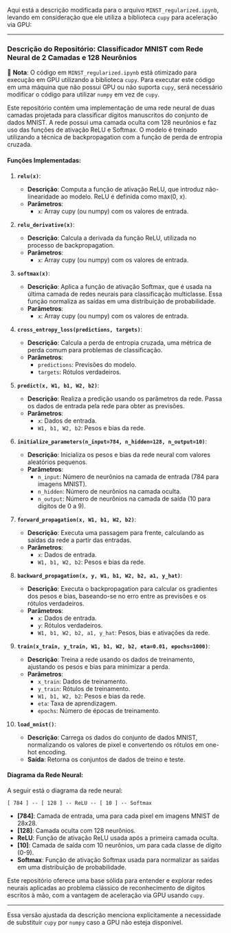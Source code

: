 Aqui está a descrição modificada para o arquivo `MINST_regularized.ipynb`, levando em consideração que ele utiliza a biblioteca `cupy` para aceleração via GPU:

---

### Descrição do Repositório: Classificador MNIST com Rede Neural de 2 Camadas e 128 Neurônios

🚨 **Nota**: O código em `MINST_regularized.ipynb` está otimizado para execução em GPU utilizando a biblioteca `cupy`. Para executar este código em uma máquina que não possui GPU ou não suporta `cupy`, será necessário modificar o código para utilizar `numpy` em vez de `cupy`.

Este repositório contém uma implementação de uma rede neural de duas camadas projetada para classificar dígitos manuscritos do conjunto de dados MNIST. A rede possui uma camada oculta com 128 neurônios e faz uso das funções de ativação ReLU e Softmax. O modelo é treinado utilizando a técnica de backpropagation com a função de perda de entropia cruzada.

#### Funções Implementadas:

1. **`relu(x)`**:
   - **Descrição**: Computa a função de ativação ReLU, que introduz não-linearidade ao modelo. ReLU é definida como max(0, x).
   - **Parâmetros**:
     - `x`: Array cupy (ou numpy) com os valores de entrada.

2. **`relu_derivative(x)`**:
   - **Descrição**: Calcula a derivada da função ReLU, utilizada no processo de backpropagation.
   - **Parâmetros**:
     - `x`: Array cupy (ou numpy) com os valores de entrada.

3. **`softmax(x)`**:
   - **Descrição**: Aplica a função de ativação Softmax, que é usada na última camada de redes neurais para classificação multiclasse. Essa função normaliza as saídas em uma distribuição de probabilidade.
   - **Parâmetros**:
     - `x`: Array cupy (ou numpy) com os valores de entrada.

4. **`cross_entropy_loss(predictions, targets)`**:
   - **Descrição**: Calcula a perda de entropia cruzada, uma métrica de perda comum para problemas de classificação.
   - **Parâmetros**:
     - `predictions`: Previsões do modelo.
     - `targets`: Rótulos verdadeiros.

5. **`predict(x, W1, b1, W2, b2)`**:
   - **Descrição**: Realiza a predição usando os parâmetros da rede. Passa os dados de entrada pela rede para obter as previsões.
   - **Parâmetros**:
     - `x`: Dados de entrada.
     - `W1, b1, W2, b2`: Pesos e bias da rede.

6. **`initialize_parameters(n_input=784, n_hidden=128, n_output=10)`**:
   - **Descrição**: Inicializa os pesos e bias da rede neural com valores aleatórios pequenos.
   - **Parâmetros**:
     - `n_input`: Número de neurônios na camada de entrada (784 para imagens MNIST).
     - `n_hidden`: Número de neurônios na camada oculta.
     - `n_output`: Número de neurônios na camada de saída (10 para dígitos de 0 a 9).

7. **`forward_propagation(x, W1, b1, W2, b2)`**:
   - **Descrição**: Executa uma passagem para frente, calculando as saídas da rede a partir das entradas.
   - **Parâmetros**:
     - `x`: Dados de entrada.
     - `W1, b1, W2, b2`: Pesos e bias da rede.

8. **`backward_propagation(x, y, W1, b1, W2, b2, a1, y_hat)`**:
   - **Descrição**: Executa o backpropagation para calcular os gradientes dos pesos e bias, baseando-se no erro entre as previsões e os rótulos verdadeiros.
   - **Parâmetros**:
     - `x`: Dados de entrada.
     - `y`: Rótulos verdadeiros.
     - `W1, b1, W2, b2, a1, y_hat`: Pesos, bias e ativações da rede.

9. **`train(x_train, y_train, W1, b1, W2, b2, eta=0.01, epochs=1000)`**:
   - **Descrição**: Treina a rede usando os dados de treinamento, ajustando os pesos e bias para minimizar a perda.
   - **Parâmetros**:
     - `x_train`: Dados de treinamento.
     - `y_train`: Rótulos de treinamento.
     - `W1, b1, W2, b2`: Pesos e bias da rede.
     - `eta`: Taxa de aprendizagem.
     - `epochs`: Número de épocas de treinamento.

10. **`load_mnist()`**:
    - **Descrição**: Carrega os dados do conjunto de dados MNIST, normalizando os valores de pixel e convertendo os rótulos em one-hot encoding.
    - **Saída**: Retorna os conjuntos de dados de treino e teste.

#### Diagrama da Rede Neural:

A seguir está o diagrama da rede neural:

```
[ 784 ] -- [ 128 ] -- ReLU -- [ 10 ] -- Softmax
```

- **[784]**: Camada de entrada, uma para cada pixel em imagens MNIST de 28x28.
- **[128]**: Camada oculta com 128 neurônios.
- **ReLU**: Função de ativação ReLU usada após a primeira camada oculta.
- **[10]**: Camada de saída com 10 neurônios, um para cada classe de dígito (0-9).
- **Softmax**: Função de ativação Softmax usada para normalizar as saídas em uma distribuição de probabilidade.

Este repositório oferece uma base sólida para entender e explorar redes neurais aplicadas ao problema clássico de reconhecimento de dígitos escritos à mão, com a vantagem de aceleração via GPU usando `cupy`.

--- 

Essa versão ajustada da descrição menciona explicitamente a necessidade de substituir `cupy` por `numpy` caso a GPU não esteja disponível.

